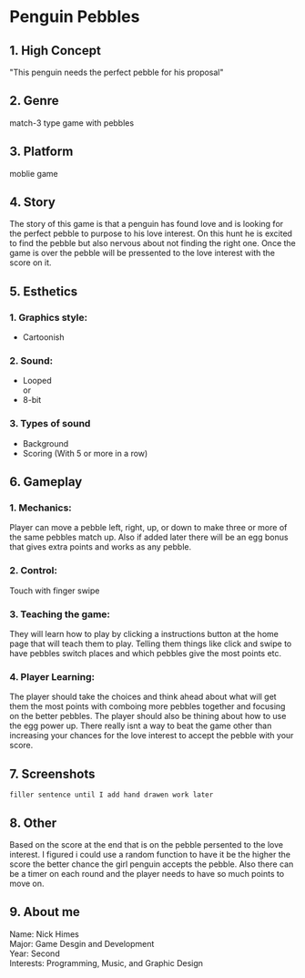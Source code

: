 # Penguin Pebbles
## 1. High Concept
"This penguin needs the perfect pebble for his proposal"
## 2. Genre
match-3 type game with pebbles
## 3. Platform
moblie game
## 4. Story
The story of this game is that a penguin has found love and is looking for the perfect pebble to purpose to his love interest.
On this hunt he is excited to find the pebble but also nervous about not finding the right one. Once the game is over the pebble will be pressented to the love interest with 
the score on it.
## 5. Esthetics
### 1. Graphics style:
  * Cartoonish
### 2. Sound:
  * Looped   
    or
  * 8-bit
### 3. Types of sound
  * Background
  * Scoring (With 5 or more in a row)
## 6. Gameplay
### 1. Mechanics:   
   Player can move a pebble left, right, up, or down to make three or more of the same pebbles match up.
    Also if added later there will be an egg bonus that gives extra points and works as any pebble.
### 2. Control:
   Touch with finger swipe
### 3. Teaching the game:
   They will learn how to play by clicking a instructions button at the home page that will teach them to play.
    Telling them things like click and swipe to have pebbles switch places and which pebbles give the most points etc.
### 4. Player Learning:
   The player should take the choices and think ahead about what will get them the most points with comboing more pebbles together and 
   focusing on the better pebbles. The player should also be thining about how to use the egg power up. There really isnt a way to beat 
   the game other than increasing your chances for the love interest to accept the pebble with your score. 
## 7. Screenshots
    filler sentence until I add hand drawen work later
## 8. Other
  Based on the score at the end that is on the pebble persented to the love interest. I figured i could use a random function to 
  have it be the higher the score the better chance the girl penguin accepts the pebble. Also there can be a timer on each round 
  and the player needs to have so much points to move on.
## 9. About me
  Name: Nick Himes   
  Major: Game Desgin and Development   
  Year: Second   
  Interests: Programming, Music, and Graphic Design 
